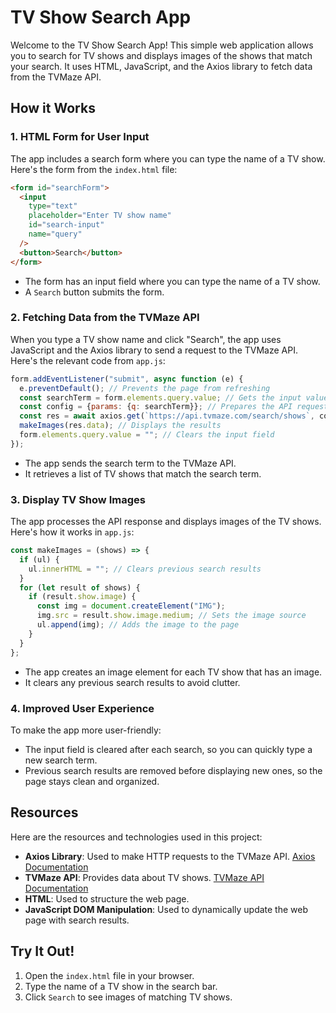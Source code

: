 # TV Show Search App

Welcome to the TV Show Search App! This simple web application allows you to search for TV shows and displays images of the shows that match your search. It uses HTML, JavaScript, and the Axios library to fetch data from the TVMaze API.

## How it Works

### 1. HTML Form for User Input

The app includes a search form where you can type the name of a TV show. Here's the form from the `index.html` file:

```html
<form id="searchForm">
  <input
    type="text"
    placeholder="Enter TV show name"
    id="search-input"
    name="query"
  />
  <button>Search</button>
</form>
```

- The form has an input field where you can type the name of a TV show.
- A `Search` button submits the form.

### 2. Fetching Data from the TVMaze API

When you type a TV show name and click "Search", the app uses JavaScript and the Axios library to send a request to the TVMaze API. Here's the relevant code from `app.js`:

```js
form.addEventListener("submit", async function (e) {
  e.preventDefault(); // Prevents the page from refreshing
  const searchTerm = form.elements.query.value; // Gets the input value
  const config = {params: {q: searchTerm}}; // Prepares the API request
  const res = await axios.get(`https://api.tvmaze.com/search/shows`, config); // Fetches data
  makeImages(res.data); // Displays the results
  form.elements.query.value = ""; // Clears the input field
});
```

- The app sends the search term to the TVMaze API.
- It retrieves a list of TV shows that match the search term.

### 3. Display TV Show Images

The app processes the API response and displays images of the TV shows. Here's how it works in `app.js`:

```js
const makeImages = (shows) => {
  if (ul) {
    ul.innerHTML = ""; // Clears previous search results
  }
  for (let result of shows) {
    if (result.show.image) {
      const img = document.createElement("IMG");
      img.src = result.show.image.medium; // Sets the image source
      ul.append(img); // Adds the image to the page
    }
  }
};
```

- The app creates an image element for each TV show that has an image.
- It clears any previous search results to avoid clutter.

### 4. Improved User Experience

To make the app more user-friendly:

- The input field is cleared after each search, so you can quickly type a new search term.
- Previous search results are removed before displaying new ones, so the page stays clean and organized.

## Resources

Here are the resources and technologies used in this project:

- **Axios Library**: Used to make HTTP requests to the TVMaze API. [Axios Documentation](https://axios-http.com/)
- **TVMaze API**: Provides data about TV shows. [TVMaze API Documentation](https://www.tvmaze.com/api)
- **HTML**: Used to structure the web page.
- **JavaScript DOM Manipulation**: Used to dynamically update the web page with search results.

## Try It Out!

1. Open the `index.html` file in your browser.
2. Type the name of a TV show in the search bar.
3. Click `Search` to see images of matching TV shows.
